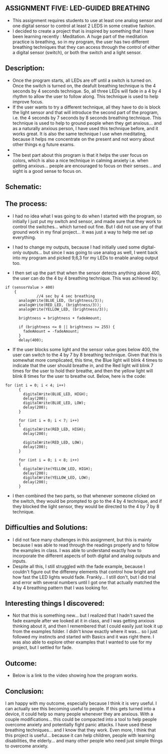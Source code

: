 ## ASSIGNMENT FIVE: LED-GUIDED BREATHING
- This assignment requires students to use at least one analog sensor and one digital sensor to control at least 2 LEDS in some creative fashion.
- I decided to create a project that is inspired by something that I have been learning recently : Meditation. A huge part of the meditation practice is breathing, so in my program, the user has two different breathing techniques that they can access through the control of either a digital sensor (switch), or both thw switch and a light sensor.  

## Description:
- Once the program starts, all LEDs are off until a switch is turned on. Once the switch is turned on, the deafult breathing technique is the 4 seconds by 4 seconds technique. So, all three LEDs will fade in a 4 by 4 rhythm to allow the user to follow along. This technique is used to help improve focus. 
- If the user wants to try a different technique, all they have to do is block the light sensor and that will introduce the second part of the program, i.e. the 4 seconds by 7 seconds by 8 seconds breathing technique. This technique is used to help to ground people when they get anxious... and as a naturally anxious person, I have used this technique before, and it works great. It is also the same technique I use when meditating, because it helps me concentrate on the present and not worry about other things e.g future exams.
- 
- The best part about this program is that it helps the user focus on colors, which is also a nice technique in calming anxiety i.e. when getting anxious... people are encouraged to focus on their senses... and sight is a good sense to focus on. 

## Schematic:

## The process:
- I had no idea what I was going to do when I started with the program, so initially I just put my switch and sensor, and made sure that they work to control the switches... which turned out fine. But I did not use any of that ground work in my final project... it was just a way to help me set up everything.

- I had to change my outputs, because I had initially used some digital-only outputs... but since I was going to use analog as well, I went back into my program and picked 9,6,3 for my LEDs to enable analog output too.

- I then set up the part that when the sensor detects anything above 400, the user can do the 4 by 4 breathing technique. This was achieved by:
```Arduino
if (sensorValue > 400)
    {
              //4 sec by 4 sec breathing
      analogWrite(BLUE_LED, (brightness/3));
      analogWrite(RED_LED, (brightness/3));
      analogWrite(YELLOW_LED, (brightness/3));

      brightness = brightness + fadeAmount;

      if (brightness <= 0 || brightness >= 255) {
        fadeAmount = -fadeAmount;
      }
      delay(400); 
```

- If the user blocks some light and the sensor value goes below 400, the user can switch to the 4 by 7 by 8 breathing technique. Given that this is somewhat more complicated, this time, the Blue light will blink 4 times to indicate that the user should breathe in, and the Red light will blink 7 times for the user to hold their breathe, and then the yellow light will blink 8 times for the user to breathe out. Below, here is the code:
```Arduino
for (int i = 0; i < 4; i++)
      {
        digitalWrite(BLUE_LED, HIGH);
        delay(200);
        digitalWrite(BLUE_LED, LOW);
        delay(200);
      }

      for (int i = 0; i < 7; i++)
      {
        digitalWrite(RED_LED, HIGH);
        delay(200);
        
        digitalWrite(RED_LED, LOW);
        delay(200);
      }

      for (int i = 0; i < 8; i++)
      {
        digitalWrite(YELLOW_LED, HIGH);
        delay(200);
        digitalWrite(YELLOW_LED, LOW);
        delay(200);
      }

```
- I then combined the two parts, so that whenever someone clicked on the switch, they would be prompted to go to the 4 by 4 technique, and if they blocked the light sensor, they would be directed to the 4 by 7 by 8 technique.

## Difficulties and Solutions:
- I did not face many challenges in this assignment, but this is mainly because I was able to read through the readings properly and to follow the examples in class. I was able to understand exactly how to incorporate the different aspects of both digital and analog outputs and inputs. 
- Despite all this, I still struggled with the fade example, because I couldn't figure out the differeny elements that control how bright and how fast the LED lights would fade. Frankly... I still don't, but I did trial and error with several numbers until I got one that actually matched the 4 by 4 breathing pattern that I was looking for.

## Interesting things I discovered:
- Not that this is something new... but I realized that I hadn't saved the fade example after we looked at it in class, and I was getting anxious thinking about it, and then I remembered that I could easily just look it up from the examples folder. I didn't know exactly where it was... so I just followed my instincts and started with Basics and it was right there. I was also able to explore other examples that I wanted to use for my project, but I settled for fade.

## Outcome:
 - Below is a link to the video showing how the program works. 
 
## Conclusion:
I am happy with my outcome, especially because I think it is very useful. I can actually see this becoming useful to people. If this gets turned into a device, it could help so many people whenever they are anxious. With a couple modifications... this could be compacted into a tool to help people overcome anxiety and potentially fight panic attacks. I have used these breathing techniques... and I know that they work. Even more, I think that this project is useful... because it can help children, people with learning disabilities, the elderly... and many other people who need just simple things to overcome anxiety.

